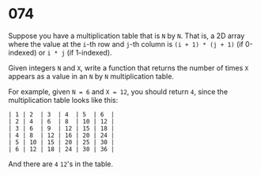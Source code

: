 [_metadata_:number]:-      "74"
[_metadata_:difficulty]:-  "Medium"
[_metadata_:asker]:-       "Apple"
[_metadata_:tags]:-        "matrix math"

# 074

Suppose you have a multiplication table that is `N` by `N`. That is, a 2D array where the value at the `i`-th row and `j`-th column is `(i + 1) * (j + 1)` (if 0-indexed) or `i * j` (if 1-indexed).

Given integers `N` and `X`, write a function that returns the number of times `X` appears as a value in an `N` by `N` multiplication table.

For example, given `N = 6` and `X = 12`, you should return `4`, since the multiplication table looks like this:

```
| 1 | 2  | 3  | 4  | 5  | 6  |
| 2 | 4  | 6  | 8  | 10 | 12 |
| 3 | 6  | 9  | 12 | 15 | 18 |
| 4 | 8  | 12 | 16 | 20 | 24 |
| 5 | 10 | 15 | 20 | 25 | 30 |
| 6 | 12 | 18 | 24 | 30 | 36 |
```

And there are `4` `12`'s in the table.
